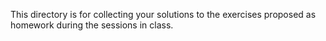 This directory is for collecting your solutions to the exercises proposed as
homework during the sessions in class.
